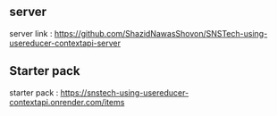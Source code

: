 ## server

server link : https://github.com/ShazidNawasShovon/SNSTech-using-usereducer-contextapi-server


## Starter pack

starter pack : https://snstech-using-usereducer-contextapi.onrender.com/items
